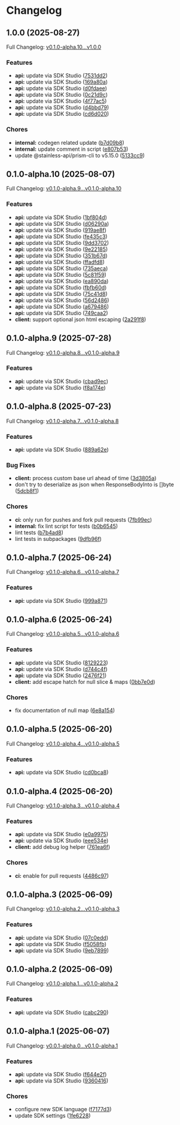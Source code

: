 # Changelog

## 1.0.0 (2025-08-27)

Full Changelog: [v0.1.0-alpha.10...v1.0.0](https://github.com/oregister/openregister-go/compare/v0.1.0-alpha.10...v1.0.0)

### Features

* **api:** update via SDK Studio ([7531dd2](https://github.com/oregister/openregister-go/commit/7531dd294c273898eb3c2e4293fc4a94fb4b4d0d))
* **api:** update via SDK Studio ([169a80a](https://github.com/oregister/openregister-go/commit/169a80a5e438929327757400d0eadd7ccc4d919e))
* **api:** update via SDK Studio ([d0fdaee](https://github.com/oregister/openregister-go/commit/d0fdaeefa386f940890e2f15630cafb1244c9ff5))
* **api:** update via SDK Studio ([0c21d9c](https://github.com/oregister/openregister-go/commit/0c21d9c0f20cee64172d6c55e42d09b300d3fb89))
* **api:** update via SDK Studio ([4f77ac5](https://github.com/oregister/openregister-go/commit/4f77ac56686e9b1532f5a21b6f51bf37f29c7f7c))
* **api:** update via SDK Studio ([d4bbd79](https://github.com/oregister/openregister-go/commit/d4bbd79f81ef58b37b75388b70178168ef3fce4d))
* **api:** update via SDK Studio ([cd6d020](https://github.com/oregister/openregister-go/commit/cd6d0207564d039b1a995a757fc07cdb0f19d039))


### Chores

* **internal:** codegen related update ([b7d09b8](https://github.com/oregister/openregister-go/commit/b7d09b8e8401d6d118e5f7ad0d620d209ab4ab39))
* **internal:** update comment in script ([e807b53](https://github.com/oregister/openregister-go/commit/e807b536a6a183af5b835394db1c0166fadd9b69))
* update @stainless-api/prism-cli to v5.15.0 ([5133cc9](https://github.com/oregister/openregister-go/commit/5133cc9b7f27dd9dcd0c06056cc87b31058a9be8))

## 0.1.0-alpha.10 (2025-08-07)

Full Changelog: [v0.1.0-alpha.9...v0.1.0-alpha.10](https://github.com/oregister/openregister-go/compare/v0.1.0-alpha.9...v0.1.0-alpha.10)

### Features

* **api:** update via SDK Studio ([1bf804d](https://github.com/oregister/openregister-go/commit/1bf804d81eea01ff114fc7f24ef2fdde430ad36e))
* **api:** update via SDK Studio ([d06290a](https://github.com/oregister/openregister-go/commit/d06290a50933b266899b228c8cfb22c47bd76ae4))
* **api:** update via SDK Studio ([919ae8f](https://github.com/oregister/openregister-go/commit/919ae8f1a17f0c096b1a9c7c6e7db534c1cabec7))
* **api:** update via SDK Studio ([fe435c3](https://github.com/oregister/openregister-go/commit/fe435c34fc68ed302d619c20d7aa56628e5b9755))
* **api:** update via SDK Studio ([9dd3702](https://github.com/oregister/openregister-go/commit/9dd3702dfd9e5874ed048f9c9479081261dcc6f4))
* **api:** update via SDK Studio ([9e22185](https://github.com/oregister/openregister-go/commit/9e22185c1e6c282410c4f8e35c2843ed024fb551))
* **api:** update via SDK Studio ([351b67d](https://github.com/oregister/openregister-go/commit/351b67d8c7c4c76e83776014173d35ec4ad725ec))
* **api:** update via SDK Studio ([ffadfd8](https://github.com/oregister/openregister-go/commit/ffadfd882679e591a7686bcbcfafc5a4ad8dc145))
* **api:** update via SDK Studio ([735aeca](https://github.com/oregister/openregister-go/commit/735aecaa44a33de089f4bda1bc2519943840e026))
* **api:** update via SDK Studio ([5c81f59](https://github.com/oregister/openregister-go/commit/5c81f59cb92dc4d48a5cea142b083c6cfe3f34d0))
* **api:** update via SDK Studio ([ea890da](https://github.com/oregister/openregister-go/commit/ea890da1160562eb24449455d153c498441f0dea))
* **api:** update via SDK Studio ([fbfb60d](https://github.com/oregister/openregister-go/commit/fbfb60d05b7e9fddefe0a2ae6f727435d698ac78))
* **api:** update via SDK Studio ([75c41d8](https://github.com/oregister/openregister-go/commit/75c41d8c40561a0f6b9738a27a2cbce0902e5ee2))
* **api:** update via SDK Studio ([56d2486](https://github.com/oregister/openregister-go/commit/56d2486fda9bcbb28c30f1b42f06c5bc27aeae3c))
* **api:** update via SDK Studio ([a679486](https://github.com/oregister/openregister-go/commit/a679486eaaf3f95c6dc55366ee16d655095e09a6))
* **api:** update via SDK Studio ([749caa2](https://github.com/oregister/openregister-go/commit/749caa2541c5c49cb677b34a7d0de4a7ecc046c9))
* **client:** support optional json html escaping ([2a291f8](https://github.com/oregister/openregister-go/commit/2a291f86a59191a127f3deb5c60ddb5da287825d))

## 0.1.0-alpha.9 (2025-07-28)

Full Changelog: [v0.1.0-alpha.8...v0.1.0-alpha.9](https://github.com/oregister/openregister-go/compare/v0.1.0-alpha.8...v0.1.0-alpha.9)

### Features

* **api:** update via SDK Studio ([cbad9ec](https://github.com/oregister/openregister-go/commit/cbad9ecbded674a065bcc990ab22d597974a2a15))
* **api:** update via SDK Studio ([f8a174e](https://github.com/oregister/openregister-go/commit/f8a174e9f0c5af2f43d4294a13f54af15d611a10))

## 0.1.0-alpha.8 (2025-07-23)

Full Changelog: [v0.1.0-alpha.7...v0.1.0-alpha.8](https://github.com/oregister/openregister-go/compare/v0.1.0-alpha.7...v0.1.0-alpha.8)

### Features

* **api:** update via SDK Studio ([889a62e](https://github.com/oregister/openregister-go/commit/889a62e6d07717d532d3a5653c17aabaf3726d89))


### Bug Fixes

* **client:** process custom base url ahead of time ([3d3805a](https://github.com/oregister/openregister-go/commit/3d3805aef579b5bb05b4e23cd78d58b96f3b2889))
* don't try to deserialize as json when ResponseBodyInto is []byte ([5dcb8f1](https://github.com/oregister/openregister-go/commit/5dcb8f133eebbc50ab0522d083b2a9b75c277ab2))


### Chores

* **ci:** only run for pushes and fork pull requests ([7fb99ec](https://github.com/oregister/openregister-go/commit/7fb99eca2046bf09587e43c0d984932eab6075f8))
* **internal:** fix lint script for tests ([b0b6545](https://github.com/oregister/openregister-go/commit/b0b65450eaebab5f8275822d18242bffecf8f830))
* lint tests ([b7b4ad8](https://github.com/oregister/openregister-go/commit/b7b4ad8cf0ead498fb9a8a35d8c5f952a3b33c62))
* lint tests in subpackages ([9dfb96f](https://github.com/oregister/openregister-go/commit/9dfb96feebef60217b9b5ed09506f5c20dee6f4e))

## 0.1.0-alpha.7 (2025-06-24)

Full Changelog: [v0.1.0-alpha.6...v0.1.0-alpha.7](https://github.com/oregister/openregister-go/compare/v0.1.0-alpha.6...v0.1.0-alpha.7)

### Features

* **api:** update via SDK Studio ([999a871](https://github.com/oregister/openregister-go/commit/999a871e99585a9fcdec22e7cd9a5c4ded8a782e))

## 0.1.0-alpha.6 (2025-06-24)

Full Changelog: [v0.1.0-alpha.5...v0.1.0-alpha.6](https://github.com/oregister/openregister-go/compare/v0.1.0-alpha.5...v0.1.0-alpha.6)

### Features

* **api:** update via SDK Studio ([8129223](https://github.com/oregister/openregister-go/commit/8129223c54dccd56f42b0bbd54a863ac84433170))
* **api:** update via SDK Studio ([d744c4f](https://github.com/oregister/openregister-go/commit/d744c4f1ef945b4f89a28c6ed88461d8c072231e))
* **api:** update via SDK Studio ([2476f21](https://github.com/oregister/openregister-go/commit/2476f215d0604e9cdedd34e37fa79063ea06932a))
* **client:** add escape hatch for null slice & maps ([0bb7e0d](https://github.com/oregister/openregister-go/commit/0bb7e0d86ea696755e8491dcb4475eeded0c1338))


### Chores

* fix documentation of null map ([6e8a154](https://github.com/oregister/openregister-go/commit/6e8a1542dc39faff86f8232cb564dbe0a35f0d0b))

## 0.1.0-alpha.5 (2025-06-20)

Full Changelog: [v0.1.0-alpha.4...v0.1.0-alpha.5](https://github.com/oregister/openregister-go/compare/v0.1.0-alpha.4...v0.1.0-alpha.5)

### Features

* **api:** update via SDK Studio ([cd0bca8](https://github.com/oregister/openregister-go/commit/cd0bca843416780ca00e83c52a22dfe34f82e0e2))

## 0.1.0-alpha.4 (2025-06-20)

Full Changelog: [v0.1.0-alpha.3...v0.1.0-alpha.4](https://github.com/oregister/openregister-go/compare/v0.1.0-alpha.3...v0.1.0-alpha.4)

### Features

* **api:** update via SDK Studio ([e0a9975](https://github.com/oregister/openregister-go/commit/e0a997505737deb803596410672ab2605cb0e5c7))
* **api:** update via SDK Studio ([eee534e](https://github.com/oregister/openregister-go/commit/eee534ef2a51d1f0503a45501efa4f0b52ce9832))
* **client:** add debug log helper ([761ea6f](https://github.com/oregister/openregister-go/commit/761ea6ffb0515c33ce241261805678b8071886b7))


### Chores

* **ci:** enable for pull requests ([4486c97](https://github.com/oregister/openregister-go/commit/4486c979fc49ffd32bc2b8b953ca41124a9decbf))

## 0.1.0-alpha.3 (2025-06-09)

Full Changelog: [v0.1.0-alpha.2...v0.1.0-alpha.3](https://github.com/oregister/openregister-go/compare/v0.1.0-alpha.2...v0.1.0-alpha.3)

### Features

* **api:** update via SDK Studio ([07c0edd](https://github.com/oregister/openregister-go/commit/07c0eddc3f1682087d1b1feceb915fe1bf7ea8fd))
* **api:** update via SDK Studio ([f5058fb](https://github.com/oregister/openregister-go/commit/f5058fb162816286b237cde28ab50481e3b4025d))
* **api:** update via SDK Studio ([9eb7899](https://github.com/oregister/openregister-go/commit/9eb7899f4e2299de9216614d5e5131cc03f63443))

## 0.1.0-alpha.2 (2025-06-09)

Full Changelog: [v0.1.0-alpha.1...v0.1.0-alpha.2](https://github.com/oregister/openregister-go/compare/v0.1.0-alpha.1...v0.1.0-alpha.2)

### Features

* **api:** update via SDK Studio ([cabc290](https://github.com/oregister/openregister-go/commit/cabc290f4295199eae475bf7a89276fe5abddfd2))

## 0.1.0-alpha.1 (2025-06-07)

Full Changelog: [v0.0.1-alpha.0...v0.1.0-alpha.1](https://github.com/oregister/openregister-go/compare/v0.0.1-alpha.0...v0.1.0-alpha.1)

### Features

* **api:** update via SDK Studio ([f644e2f](https://github.com/oregister/openregister-go/commit/f644e2f9378bdb49e150443d9741fe466a9c7c93))
* **api:** update via SDK Studio ([9360416](https://github.com/oregister/openregister-go/commit/936041639f6452df736b1bdbd9ac3c884448afa2))


### Chores

* configure new SDK language ([f7177d3](https://github.com/oregister/openregister-go/commit/f7177d36b03639582a375b8edf9bb1da14c738ce))
* update SDK settings ([1fe6228](https://github.com/oregister/openregister-go/commit/1fe62285e8043a65dd86b5c4612a137bf938f047))
